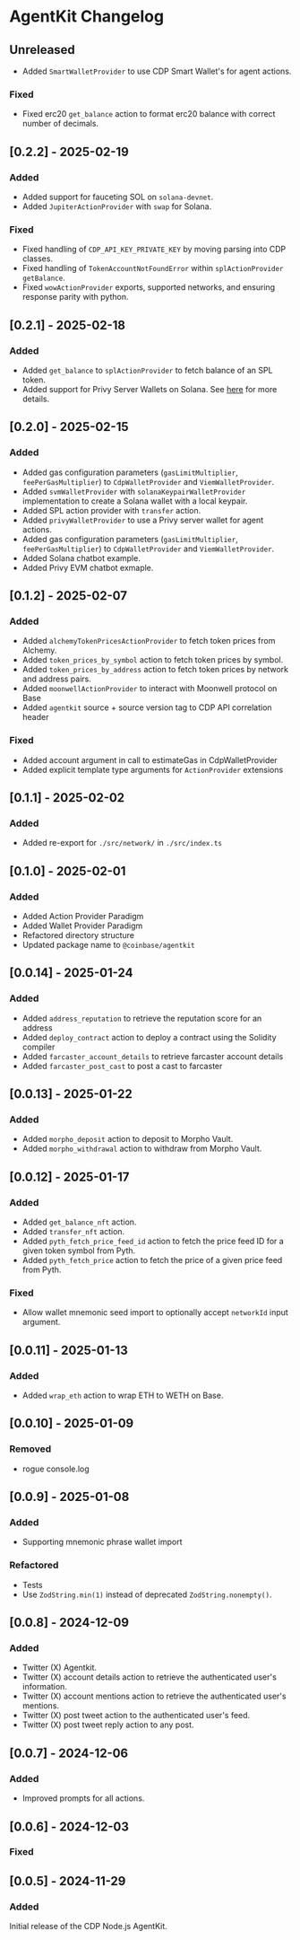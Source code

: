 # AgentKit Changelog

## Unreleased

- Added `SmartWalletProvider` to use CDP Smart Wallet's for agent actions.

### Fixed

- Fixed erc20 `get_balance` action to format erc20 balance with correct number of decimals.

## [0.2.2] - 2025-02-19

### Added

- Added support for fauceting SOL on `solana-devnet`.
- Added `JupiterActionProvider` with `swap` for Solana.

### Fixed

- Fixed handling of `CDP_API_KEY_PRIVATE_KEY` by moving parsing into CDP classes.
- Fixed handling of `TokenAccountNotFoundError` within `splActionProvider` `getBalance`.
- Fixed `wowActionProvider` exports, supported networks, and ensuring response parity with python.

## [0.2.1] - 2025-02-18

### Added

- Added `get_balance` to `splActionProvider` to fetch balance of an SPL token.
- Added support for Privy Server Wallets on Solana. See [here](https://github.com/coinbase/agentkit/blob/main/typescript/agentkit/README.md#privywalletprovider-solana) for more details.

## [0.2.0] - 2025-02-15

### Added

- Added gas configuration parameters (`gasLimitMultiplier`, `feePerGasMultiplier`) to `CdpWalletProvider` and `ViemWalletProvider`.
- Added `svmWalletProvider` with `solanaKeypairWalletProvider` implementation to create a Solana wallet with a local keypair.
- Added SPL action provider with `transfer` action.
- Added `privyWalletProvider` to use a Privy server wallet for agent actions.
- Added gas configuration parameters (`gasLimitMultiplier`, `feePerGasMultiplier`) to `CdpWalletProvider` and `ViemWalletProvider`.
- Added Solana chatbot example.
- Added Privy EVM chatbot exmaple.

## [0.1.2] - 2025-02-07

### Added

- Added `alchemyTokenPricesActionProvider` to fetch token prices from Alchemy.
- Added `token_prices_by_symbol` action to fetch token prices by symbol.
- Added `token_prices_by_address` action to fetch token prices by network and address pairs.
- Added `moonwellActionProvider` to interact with Moonwell protocol on Base
- Added `agentkit` source + source version tag to CDP API correlation header

### Fixed

- Added account argument in call to estimateGas in CdpWalletProvider
- Added explicit template type arguments for `ActionProvider` extensions

## [0.1.1] - 2025-02-02

### Added

- Added re-export for `./src/network/` in `./src/index.ts`

## [0.1.0] - 2025-02-01

### Added

- Added Action Provider Paradigm
- Added Wallet Provider Paradigm
- Refactored directory structure
- Updated package name to `@coinbase/agentkit`

## [0.0.14] - 2025-01-24

### Added

- Added `address_reputation` to retrieve the reputation score for an address
- Added `deploy_contract` action to deploy a contract using the Solidity compiler
- Added `farcaster_account_details` to retrieve farcaster account details
- Added `farcaster_post_cast` to post a cast to farcaster

## [0.0.13] - 2025-01-22

### Added

- Added `morpho_deposit` action to deposit to Morpho Vault.
- Added `morpho_withdrawal` action to withdraw from Morpho Vault.

## [0.0.12] - 2025-01-17

### Added

- Added `get_balance_nft` action.
- Added `transfer_nft` action.
- Added `pyth_fetch_price_feed_id` action to fetch the price feed ID for a given token symbol from Pyth.
- Added `pyth_fetch_price` action to fetch the price of a given price feed from Pyth.

### Fixed

- Allow wallet mnemonic seed import to optionally accept `networkId` input argument.

## [0.0.11] - 2025-01-13

### Added

- Added `wrap_eth` action to wrap ETH to WETH on Base.

## [0.0.10] - 2025-01-09

### Removed

- rogue console.log

## [0.0.9] - 2025-01-08

### Added

- Supporting mnemonic phrase wallet import

### Refactored

- Tests
- Use `ZodString.min(1)` instead of deprecated `ZodString.nonempty()`.

## [0.0.8] - 2024-12-09

### Added

- Twitter (X) Agentkit.
- Twitter (X) account details action to retrieve the authenticated user's information.
- Twitter (X) account mentions action to retrieve the authenticated user's mentions.
- Twitter (X) post tweet action to the authenticated user's feed.
- Twitter (X) post tweet reply action to any post.

## [0.0.7] - 2024-12-06

### Added

- Improved prompts for all actions.

## [0.0.6] - 2024-12-03

### Fixed

## [0.0.5] - 2024-11-29

### Added

Initial release of the CDP Node.js AgentKit.

